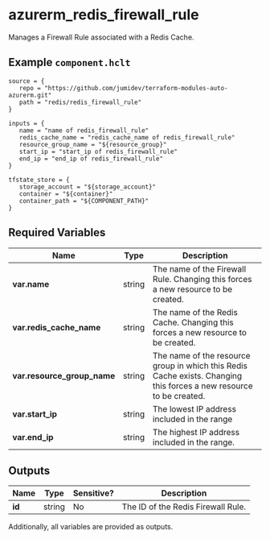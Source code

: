 # azurerm_redis_firewall_rule

Manages a Firewall Rule associated with a Redis Cache.

## Example `component.hclt`

```hcl
source = {
   repo = "https://github.com/jumidev/terraform-modules-auto-azurerm.git" 
   path = "redis/redis_firewall_rule" 
}

inputs = {
   name = "name of redis_firewall_rule" 
   redis_cache_name = "redis_cache_name of redis_firewall_rule" 
   resource_group_name = "${resource_group}" 
   start_ip = "start_ip of redis_firewall_rule" 
   end_ip = "end_ip of redis_firewall_rule" 
}

tfstate_store = {
   storage_account = "${storage_account}" 
   container = "${container}" 
   container_path = "${COMPONENT_PATH}" 
}

```

## Required Variables

| Name | Type |  Description |
| ---- | --------- |  ----------- |
| **var.name** | string |  The name of the Firewall Rule. Changing this forces a new resource to be created. | 
| **var.redis_cache_name** | string |  The name of the Redis Cache. Changing this forces a new resource to be created. | 
| **var.resource_group_name** | string |  The name of the resource group in which this Redis Cache exists. Changing this forces a new resource to be created. | 
| **var.start_ip** | string |  The lowest IP address included in the range | 
| **var.end_ip** | string |  The highest IP address included in the range. | 



## Outputs

| Name | Type | Sensitive? | Description |
| ---- | ---- | --------- | --------- |
| **id** | string | No  | The ID of the Redis Firewall Rule. | 

Additionally, all variables are provided as outputs.
